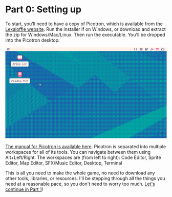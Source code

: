 # Part 0: Setting up

To start, you'll need to have a copy of Picotron, which is available from [the Lexaloffle website](https://www.lexaloffle.com/picotron.php). Run the installer if on Windows, or download and extract the zip for Windows/Mac/Linux. Then run the executable.  You'll be dropped into the Picotron desktop:

![Screenshot of the Picotron desktop](p0-desktop.png)

[The manual for Picotron is available here](https://www.lexaloffle.com/dl/docs/picotron_manual.html). Picotron is separated into multiple workspaces for all of its tools. You can navigate between them using Alt+Left/Right.  The workspaces are (from left to right): Code Editor, Sprite Editor, Map Editor, SFX/Music Editor, Desktop, Terminal

This is all you need to make the whole game, no need to download any other tools, libraries, or resources. I'll be stepping through all the things you need at a reasonable pace, so you don't need to worry too much. [Let's continue in Part 1](../part-1/part-1.html)!
